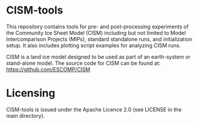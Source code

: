 # CISM-tools
This repository contains tools for pre- and post-processing experiments of the Community Ice Sheet Model (CISM) including but not limited to Model Intercomparison Projects (MIPs), standard standalone runs, and initialization setup. It also includes plotting script examples for analyzing CISM runs. 

CISM is a land ice model designed to be used as part of an earth-system or stand-alone model. The source code for CISM can be found at: https://github.com/ESCOMP/CISM

# Licensing
CISM-tools is issued under the Apache Licence 2.0 (see LICENSE in the main directory).
